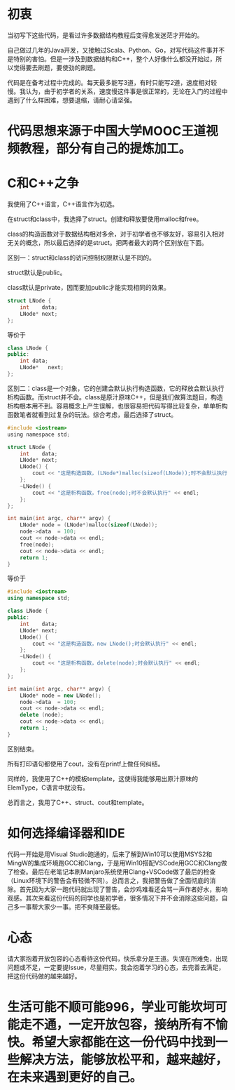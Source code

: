 # 初衷

当初写下这些代码，是看过许多数据结构教程后变得愈发迷茫才开始的。

自己做过几年的Java开发，又接触过Scala、Python、Go，对写代码这件事并不是特别的害怕。但是一涉及到数据结构和C++，整个人好像什么都没开始过，所以觉得要去刷题，要使劲的刷题。

代码是在备考过程中完成的。每天最多能写3道，有时只能写2道，速度相对较慢。我认为，由于初学者的关系，速度慢这件事是很正常的，无论在入门的过程中遇到了什么样困难，想要退缩，请耐心请坚强。

# 代码思想来源于中国大学MOOC王道视频教程，部分有自己的提炼加工。

# C和C++之争

我使用了C++语言，C++语言作为初选。

在struct和class中，我选择了struct。创建和释放要使用malloc和free。

class的构造函数对于数据结构相对多余，对于初学者也不够友好，容易引入相对无关的概念，所以最后选择的是struct。把两者最大的两个区别放在下面。

区别一：struct和class的访问控制权限默认是不同的。

struct默认是public。

class默认是private，因而要加public才能实现相同的效果。

```c
struct LNode {
    int    data;
    LNode* next;
};
```

等价于

```c++
class LNode {
public:
    int data;
    LNode*   next;
};
```

区别二：class是一个对象，它的创建会默认执行构造函数，它的释放会默认执行析构函数。而struct并不会。class是原汁原味C++，但是我们做算法题目，构造析构根本用不到。容易概念上产生误解，也很容易把代码写得比较复杂，单单析构函数笔者就看到过复杂的玩法。综合考虑，最后选择了struct。

```c
#include <iostream>
using namespace std;

struct LNode {
    int    data;
    LNode* next;
    LNode() {
        cout << "这是构造函数，(LNode*)malloc(sizeof(LNode));时不会默认执行" << endl;
    };
    ~LNode() {
        cout << "这是析构函数，free(node);时不会默认执行" << endl;
    };
};

int main(int argc, char** argv) {
    LNode* node = (LNode*)malloc(sizeof(LNode));
    node->data  = 100;
    cout << node->data << endl;
    free(node);
    cout << node->data << endl;
    return 1;
}
```

等价于

```C++
#include <iostream>
using namespace std;

class LNode {
public:
    int    data;
    LNode* next;
    LNode() {
        cout << "这是构造函数，new LNode();时会默认执行" << endl;
    };
    ~LNode() {
        cout << "这是析构函数，delete(node);时会默认执行" << endl;
    };
};

int main(int argc, char** argv) {
    LNode* node = new LNode();
    node->data  = 100;
    cout << node->data << endl;
    delete (node);
    cout << node->data << endl;
    return 1;
}
```

区别结束。

所有打印语句都使用了cout，没有在printf上做任何纠结。

同样的，我使用了C++的模板template，这使得我能够用出原汁原味的ElemType，C语言中就没有。

总而言之，我用了C++、struct、cout和template。

# 如何选择编译器和IDE

代码一开始是用Visual Studio跑通的，后来了解到Win10可以使用MSYS2和MingW的集成环境跑GCC和Clang，于是用Win10搭配VSCode用GCC和Clang做了检查。最后在老笔记本刷Manjaro系统使用Clang+VSCode做了最后的检查（Linux环境下的警告会有轻微不同）。总而言之，我把警告做了全面彻底的消除。首先因为大家一跑代码就出现了警告，会炒鸡难看还会骂一声作者好水，影响观感。其次来看这份代码的同学也是初学者，很多情况下并不会消除这些问题，自己多一事帮大家少一事。把不爽降至最低。

# 心态

请大家抱着开放包容的心态看待这份代码，快乐拿分是王道。失误在所难免，出现问题或不足，一定要提Issue，尽量翔实。我会抱着学习的心态，去完善去满足，把这份代码做的越来越好。

# 生活可能不顺可能996，学业可能坎坷可能走不通，一定开放包容，接纳所有不愉快。希望大家都能在这一份代码中找到一些解决方法，能够放松平和，越来越好，在未来遇到更好的自己。




